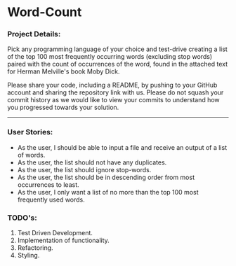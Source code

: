 # Word-Count

### Project Details:

Pick any programming language of your choice and test-drive creating a list of the top 100 most frequently occurring words (excluding stop words) paired with the count of occurrences of the word, found in the attached text for Herman Melville's book Moby Dick.  

Please share your code, including a README, by pushing to your GitHub account and sharing the repository link with us. Please do not squash your commit history as we would like to view your commits to understand how you progressed towards your solution.

---

### User Stories:
* As the user, I should be able to input a file and receive an output of a list of words.
* As the user, the list should not have any duplicates.
* As the user, the list should ignore stop-words.
* As the user, the list should be in descending order from most occurrences to least.
* As the user, I only want a list of no more than the top 100 most frequently used words.

### TODO's:
1. Test Driven Development.
2. Implementation of functionality.
3. Refactoring.
4. Styling.
